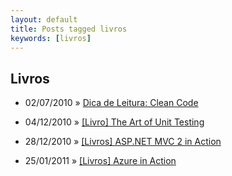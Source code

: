 ```yaml
---
layout: default
title: Posts tagged livros
keywords: [livros]
---
```

<h2 class="category">Livros</h2>
<ul class="posts">
<li>
<p>
<span class="date">02/07/2010</span> &raquo; 
<a href="/blog/dica-de-leitura-clean-code">Dica de Leitura: Clean Code</a>
</p>
</li> 
<li>
<p>
<span class="date">04/12/2010</span> &raquo; 
<a href="/blog/livro-the-art-of-unit-testing">[Livro] The Art of Unit Testing</a>
</p>
</li> 
<li>
<p>
<span class="date">28/12/2010</span> &raquo; 
<a href="/blog/livros-asp-net-mvc-2-in-action">[Livros] ASP.NET MVC 2 in Action</a>
</p>
</li> 
<li>
<p>
<span class="date">25/01/2011</span> &raquo; 
<a href="/blog/livros-azure-in-action">[Livros] Azure in Action</a>
</p>
</li> 
</ul>
